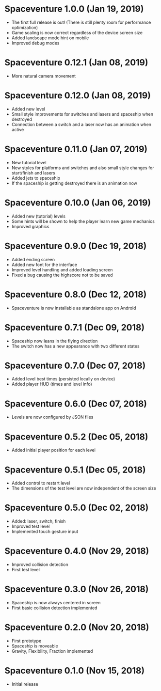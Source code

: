# Spaceventure 1.0.0 (Jan 19, 2019)
* The first full release is out! (There is still plenty room for performance optimization)
* Game scaling is now correct regardless of the device screen size
* Added landscape mode hint on mobile
* Improved debug modes

# Spaceventure 0.12.1 (Jan 08, 2019)
* More natural camera movement

# Spaceventure 0.12.0 (Jan 08, 2019)
* Added new level
* Small style improvements for switches and lasers and spaceship when destroyed
* Connection between a switch and a laser now has an animation when active

# Spaceventure 0.11.0 (Jan 07, 2019)
* New tutorial level
* New styles for platforms and switches and also small style changes for start/finish and lasers
* Added jets to spaceship
* If the spaceship is getting destroyed there is an animation now

# Spaceventure 0.10.0 (Jan 06, 2019)
* Added new (tutorial) levels
* Some hints will be shown to help the player learn new game mechanics
* Improved graphics

# Spaceventure 0.9.0 (Dec 19, 2018)
* Added ending screen
* Added new font for the interface
* Improved level handling and added loading screen
* Fixed a bug causing the highscore not to be saved

# Spaceventure 0.8.0 (Dec 12, 2018)
* Spaceventure is now installable as standalone app on Android

# Spaceventure 0.7.1 (Dec 09, 2018)
* Spaceship now leans in the flying direction
* The switch now has a new appearance with two different states

# Spaceventure 0.7.0 (Dec 07, 2018)
* Added level best times (persisted locally on device)
* Added player HUD (times and level info)

# Spaceventure 0.6.0 (Dec 07, 2018)
* Levels are now configured by JSON files

# Spaceventure 0.5.2 (Dec 05, 2018)
* Added initial player position for each level

# Spaceventure 0.5.1 (Dec 05, 2018)
* Added control to restart level
* The dimensions of the test level are now independent of the screen size

# Spaceventure 0.5.0 (Dec 02, 2018)
* Added: laser, switch, finish
* Improved test level
* Implemented touch gesture input

# Spaceventure 0.4.0 (Nov 29, 2018)
* Improved collision detection
* First test level

# Spaceventure 0.3.0 (Nov 26, 2018)
* Spaceship is now always centered in screen
* First basic collision detection implemented

# Spaceventure 0.2.0 (Nov 20, 2018)
* First prototype
* Spaceship is moveable
* Gravity, Flexibility, Fraction implemented

# Spaceventure 0.1.0 (Nov 15, 2018)
* Initial release
